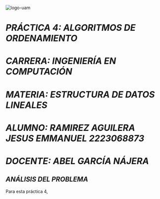 ![logo-uam](https://github.com/AGN-Teaching/practica-4-algoritmos-de-ordenamiento-JisusCrace/assets/125590988/193089ae-92be-49bb-b1c7-85aed94e956d)


# *PRÁCTICA 4: ALGORITMOS DE ORDENAMIENTO*

# *CARRERA: INGENIERÍA EN COMPUTACIÓN*

# *MATERIA: ESTRUCTURA DE DATOS LINEALES*

# *ALUMNO: RAMIREZ AGUILERA JESUS EMMANUEL 2223068873*

# *DOCENTE: ABEL GARCÍA NÁJERA*


## *ANÁLISIS DEL PROBLEMA*

Para esta práctica 4, 

